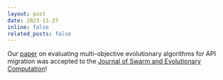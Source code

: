 ```yaml
---
layout: post
date: 2023-11-27 
inline: false
related_posts: false
---
```


Our [paper](https://www.sciencedirect.com/science/article/pii/S221065022300216X) on evaluating multi-objective evolutionary algorithms for API migration was accepted to the [Journal of Swarm and Evolutionary Computation](https://www.sciencedirect.com/journal/swarm-and-evolutionary-computation)!

